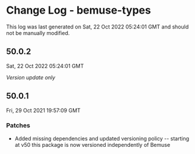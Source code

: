 # Change Log - bemuse-types

This log was last generated on Sat, 22 Oct 2022 05:24:01 GMT and should not be manually modified.

## 50.0.2
Sat, 22 Oct 2022 05:24:01 GMT

_Version update only_

## 50.0.1
Fri, 29 Oct 2021 19:57:09 GMT

### Patches

- Added missing dependencies and updated versioning policy -- starting at v50 this package is now versioned independently of Bemuse

